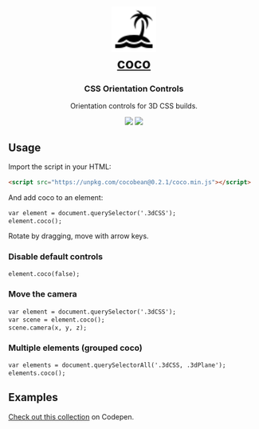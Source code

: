 <h1 align="center"><a href="https://github.com/barhatsor/coco"><img src="https://raw.githubusercontent.com/barhatsor/coco/main/icon.svg" height="90" width="90"><br>coco</a></h1>
<p align="center">
  <h3 align="center">  
    CSS Orientation Controls
  </h3>
  <p align="center">Orientation controls for 3D CSS builds.</p>
</p>
<p align="center">
  <a target='_blank' href='https://www.npmjs.com/package/cocobean'><img src='https://img.shields.io/npm/v/cocobean?color=green&style=flat-square'/></a>
  <a target='_blank' href='./LICENSE'><img src='https://img.shields.io/badge/license-MIT-blue.svg?style=flat-square'/></a>
</p>

## Usage

Import the script in your HTML:
```HTML
<script src="https://unpkg.com/cocobean@0.2.1/coco.min.js"></script>
```

And add coco to an element:
```JS
var element = document.querySelector('.3dCSS');
element.coco();
```

Rotate by dragging, move with arrow keys.

### Disable default controls

```JS
element.coco(false);
```

### Move the camera

```JS
var element = document.querySelector('.3dCSS');
var scene = element.coco();
scene.camera(x, y, z);
```

### Multiple elements (grouped coco)

```JS
var elements = document.querySelectorAll('.3dCSS, .3dPlane');
elements.coco();
```

## Examples

[Check out this collection](https://codepen.io/collection/XbyYMZ) on Codepen.

